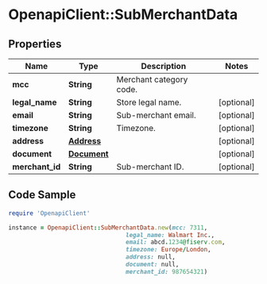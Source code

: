 # OpenapiClient::SubMerchantData

## Properties

Name | Type | Description | Notes
------------ | ------------- | ------------- | -------------
**mcc** | **String** | Merchant category code. | 
**legal_name** | **String** | Store legal name. | [optional] 
**email** | **String** | Sub-merchant email. | [optional] 
**timezone** | **String** | Timezone. | [optional] 
**address** | [**Address**](Address.md) |  | [optional] 
**document** | [**Document**](Document.md) |  | [optional] 
**merchant_id** | **String** | Sub-merchant ID. | [optional] 

## Code Sample

```ruby
require 'OpenapiClient'

instance = OpenapiClient::SubMerchantData.new(mcc: 7311,
                                 legal_name: Walmart Inc.,
                                 email: abcd.1234@fiserv.com,
                                 timezone: Europe/London,
                                 address: null,
                                 document: null,
                                 merchant_id: 987654321)
```


